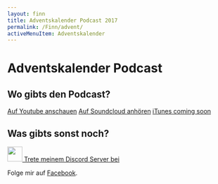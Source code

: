 ```yaml
---
layout: finn
title: Adventskalender Podcast 2017
permalink: /Finn/advent/
activeMenuItem: Adventskalender
---
```



# Adventskalender Podcast

## Wo gibts den Podcast?

<a class="btn btn-yt lhfix" role="button" href="https://www.youtube.com/channel/UCEnE4GAcNjJGxf9TwfdZdKQ">
  <i class="fa fa-youtube-play fa-2x pull-left"></i> Auf Youtube anschauen</a>
  
<a class="btn btn-outline btn-soundcloud lhfix" role="button" href="https://soundcloud.com/finn-n-koenig-der-gluecksforscher">
  <i class="fa fa-soundcloud  fa-2x pull-left"></i> Auf Soundcloud anhören</a>
  
<a class="btn btn-outline-dark lhfix" role="button" href="#" style="border-color: #A445D8;">
  <i class="fa fa-podcast fa-2x pull-left" style="color:#A445D8"></i>iTunes coming soon</a>

## Was gibts sonst noch?
<a role="button" class="btn btn-light lhfix" href="https://discord.gg/4uvMJJ3" style="border-color: #7289da;">
    <img src="https://discordapp.com/assets/f8389ca1a741a115313bede9ac02e2c0.svg" class="pull-left" height="34" width="34" >
    Trete meinem Discord Server bei
</a>


Folge mir auf [Facebook](https://www.facebook.com/derGluecksforscher/).
